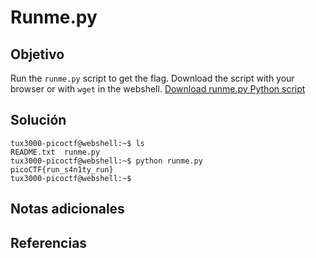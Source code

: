 # Runme.py
## Objetivo

Run the `runme.py` script to get the flag. Download the script with your browser or with `wget` in the webshell.
[Download runme.py Python script](https://artifacts.picoctf.net/c/34/runme.py)
## Solución

```shell
tux3000-picoctf@webshell:~$ ls
README.txt  runme.py
tux3000-picoctf@webshell:~$ python runme.py 
picoCTF{run_s4n1ty_run}
tux3000-picoctf@webshell:~$ 
```
## Notas adicionales
## Referencias